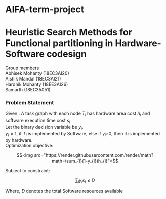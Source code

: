 # AIFA-term-project
# Heuristic Search Methods for Functional partitioning in Hardware-Software codesign
Group members<br/>
Abhisek Mohanty (18EC3AI20)<br/>
Aishik Mandal (18EC3AI21)<br/>
Hardhik Mohanty (18EE3AI26)<br/>
Samarth (18EC35051)<br/>

### Problem Statement
Given : A task graph with each node $`T_{i}`$ has hardware area cost $`h_{i}`$ and software execution time cost $`s_{i}`$<br/>
Let the binary decision variable be $`y_{i}`$. <br/>
$`y_{i} =1`$, if $`T_{i}`$ is implemented by Software, else if $`y_{i}`$=0, then it is implemented by hardware.<br/>
Optimization objective:<br/>
```math
<img src="https://render.githubusercontent.com/render/math?math=\sum_{i}(1-y_{i})h_{i}">
```
 
Subject to constraint:<br/>
```math
\sum_{i}y_{i}s_{i} \leq D
```

Where, $`D`$ denotes the total Software resources available
